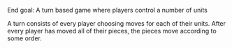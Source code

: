 End goal: A turn based game where players control a number of units

A turn consists of every player choosing moves for each of their units. After every player
has moved all of their pieces, the pieces move according to some order.
